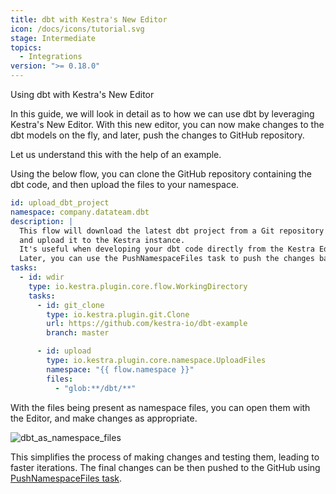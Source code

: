 ```yaml
---
title: dbt with Kestra's New Editor
icon: /docs/icons/tutorial.svg
stage: Intermediate
topics:
  - Integrations
version: ">= 0.18.0"
---
```


Using dbt with Kestra's New Editor

In this guide, we will look in detail as to how we can use dbt by leveraging Kestra's New Editor. With this new editor, you can now make changes to the dbt models on the fly, and later, push the changes to GitHub repository.

Let us understand this with the help of an example.

Using the below flow, you can clone the GitHub repository containing the dbt code, and then upload the files to your namespace.

```yaml
id: upload_dbt_project
namespace: company.datateam.dbt
description: |
  This flow will download the latest dbt project from a Git repository
  and upload it to the Kestra instance.
  It's useful when developing your dbt code directly from the Kestra Editor.
  Later, you can use the PushNamespaceFiles task to push the changes back to Git.
tasks:
  - id: wdir
    type: io.kestra.plugin.core.flow.WorkingDirectory
    tasks:
      - id: git_clone
        type: io.kestra.plugin.git.Clone
        url: https://github.com/kestra-io/dbt-example
        branch: master

      - id: upload
        type: io.kestra.plugin.core.namespace.UploadFiles
        namespace: "{{ flow.namespace }}"
        files:
          - "glob:**/dbt/**"
```

With the files being present as namespace files, you can open them with the Editor, and make changes as appropriate. 

![dbt_as_namespace_files](/docs/how-to-guides/edit-dbt-files.png)

This simplifies the process of making changes and testing them, leading to faster iterations. The final changes can be then pushed to the GitHub using [PushNamespaceFiles task](./pushnamespacefiles.md).
